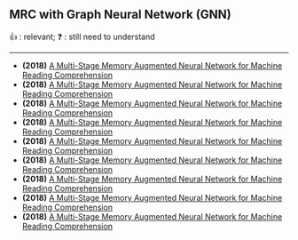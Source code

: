 ## MRC with Graph Neural Network (GNN)

:+1: : relevant; :question: : still need to understand

---
- **(2018)** [A Multi-Stage Memory Augmented Neural Network for Machine Reading Comprehension](https://aclanthology.org/W18-2603/) 
- **(2018)** [A Multi-Stage Memory Augmented Neural Network for Machine Reading Comprehension](https://aclanthology.org/W18-2603/) 
- **(2018)** [A Multi-Stage Memory Augmented Neural Network for Machine Reading Comprehension](https://aclanthology.org/W18-2603/)
- **(2018)** [A Multi-Stage Memory Augmented Neural Network for Machine Reading Comprehension](https://aclanthology.org/W18-2603/) 
- **(2018)** [A Multi-Stage Memory Augmented Neural Network for Machine Reading Comprehension](https://aclanthology.org/W18-2603/) 
- **(2018)** [A Multi-Stage Memory Augmented Neural Network for Machine Reading Comprehension](https://aclanthology.org/W18-2603/) 
- **(2018)** [A Multi-Stage Memory Augmented Neural Network for Machine Reading Comprehension](https://aclanthology.org/W18-2603/) 
- **(2018)** [A Multi-Stage Memory Augmented Neural Network for Machine Reading Comprehension](https://aclanthology.org/W18-2603/) 
- **(2018)** [A Multi-Stage Memory Augmented Neural Network for Machine Reading Comprehension](https://aclanthology.org/W18-2603/) 
